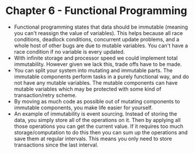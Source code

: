# Chapter 6 - Functional Programming

- Functional programming states that data should be immutable (meaning you can't reassign the value of variables). This helps because all race conditions, deadlock conditions, concurrent update problems, and a whole host of other bugs are due to mutable variables. You can't have a race condition if no variable is every updated.
- With infinite storage and processor speed we could implement total immutability. However given we lack this, trade offs have to be made.
- You can split your system into mutating and immutable parts. The immutable components perform tasks in a purely functional way, and do not have any mutable variables. The mutable components can have mutable variables which may be protected with some kind of transaction/retry scheme.
- By moving as much code as possible out of mutating components to immutable components, you make life easier for yourself.
- An example of immutability is event sourcing. Instead of storing the data, you simply store all of the operations on it. Then by applying all those operations you can get the current value. If it requires too much storage/computation to do this then you can sum up the operations and save them at regular intervals. This means you only need to store transactions since the last interval.